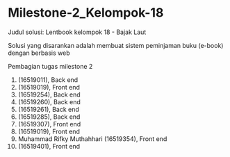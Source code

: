 # Milestone-2_Kelompok-18
Judul solusi: Lentbook
kelompok 18 - Bajak Laut

Solusi yang disarankan adalah membuat sistem peminjaman buku (e-book) dengan berbasis web

Pembagian tugas milestone 2
1. (16519011), Back end
2. (16519019), Front  end
3. (16519254), Back end
4. (16519260), Back end
5. (16519261), Back end
6. (16519285), Back end
7. (16519307), Front end
8. (16519019), Front end
9. Muhammad Rifky Muthahhari (16519354), Front end
10. (16519401), Front end

